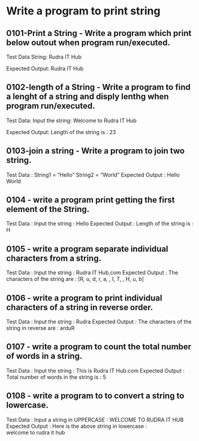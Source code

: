 # Write a program to print string

## 0101-Print a String - Write a program which print below outout when program run/executed.
Test Data
String: Rudra IT Hub

Expected Output:
Rudra IT Hub


## 0102-length of a String - Write a program to find a lenght of a string and disply lenthg when program run/executed.

Test Data:
Input the string: Welcome to Rudra IT Hub

Expected Output:
Length of the string is : 23


## 0103-join a string - Write a program to join two string.

Test Data :
String1 = “Hello”
String2 = “World”
Expected Output :
Hello World

## 0104 - write a program print getting the first element of the String.

Test Data :
Input the string : Hello 
Expected Output :
Length of the string is : H

## 0105 - write a program separate individual characters from a string.

Test Data :
Input the string : Rudra IT Hub.com
Expected Output :
The characters of the string are : 
[R, u, d, r, a,  , I, T,  , H, u, b]

## 0106 - write a program to print individual characters of a string in reverse order.

Test Data :
Input the string : Rudra
Expected Output :
The characters of the string in reverse are :
arduR

## 0107 - write a program to count the total number of words in a string.

Test Data :
Input the string : This is Rudra IT Hub.com
Expected Output :
Total number of words in the string is : 5

## 0108 - write a program to to convert a string to lowercase.

Test Data :
Input a string in UPPERCASE : WELCOME TO RUDRA IT HUB
Expected Output :
Here is the above string in lowercase :                              
welcome to rudra it hub

